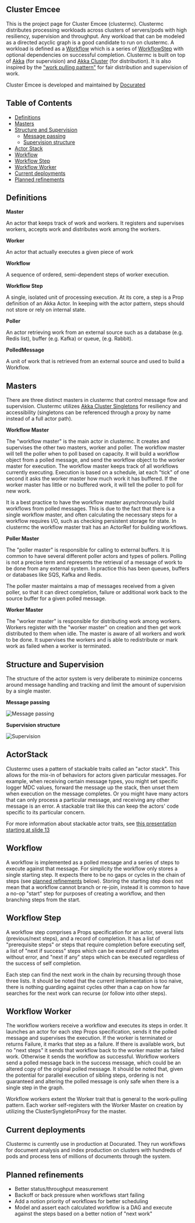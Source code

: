 

Cluster Emcee
-------------
This is the project page for Cluster Emcee (clustermc). Clustermc distributes processing workloads across clusters of servers/pods with high resiliency, supervision and throughput. Any workload that can be modeled as a directed acyclic graph is a good candidate to run on clustermc. A workload is defined as a [Workflow](#workflow) which is a series of [WorkflowStep](#workflowstep) with optional dependencies on successful completion. Clustermc is built on top of [Akka](http://akka.io/) (for supervision) and [Akka Cluster](http://doc.akka.io/docs/akka/current/scala/common/cluster.html) (for distribution). It is also inspired by the ["work pulling pattern"](http://www.michaelpollmeier.com/akka-work-pulling-pattern) for fair distribution and supervision of work.

Cluster Emcee is developed and maintained by [Docurated](http://www.docurated.com/)

Table of Contents
-------------
  * [Definitions](#definitions)
  * [Masters](#masters)
  * [Structure and Supervision](#structure-and-supervision)
    * [Message passing](#message-passing)
    * [Supervision structure](#supervision-structure)
  * [Actor Stack](#actor-stack)
  * [Workflow](#workflow)
  * [Workflow Step](#workflow-step)
  * [Workflow Worker](#workflow-worker)
  * [Current deployments](#current-deployments)
  * [Planned refinements](#planned-refinements)

Definitions
-------------
**Master**

An actor that keeps track of work and workers. It registers and supervises workers, accepts work and distributes work among the workers.

**Worker**

An actor that actually executes a given piece of work

**Workflow**

A sequence of ordered, semi-dependent steps of worker execution.

**Workflow Step**

A single, isolated unit of processing execution. At its core, a step is a Prop definition of an Akka Actor. In keeping with the actor pattern, steps should not store or rely on internal state.

**Poller**

An actor retrieving work from an external source such as a database (e.g. Redis list), buffer (e.g. Kafka) or queue, (e.g. Rabbit).

**PolledMessage**

A unit of work that is retrieved from an external source and used to build a Workflow.

Masters
-----------
There are three distinct masters in clustermc that control message flow and supervision. Clustermc utilizes [Akka Cluster Singletons](http://doc.akka.io/docs/akka/current/scala/guide/modules.html#cluster-singleton) for resiliency and accessibility (singletons can be referenced through a proxy by name instead of a full actor path).

**Workflow Master**

The "workflow master" is the main actor in clustermc. It creates and supervises the other two masters, worker and poller. The workflow master will tell the poller when to poll based on capacity. It will build a workflow object from a polled message, and send the workflow object to the worker master for execution. The workflow master keeps track of all workflows currently executing. Execution is based on a schedule, iat each "tick" of one second it asks the worker master how much work it has buffered. If the worker master has little or no buffered work, it will tell the poller to poll for new work.

It is a best practice to have the workflow master asynchronously build workflows from polled messages. This is due to the fact that there is a single workflow master, and often calculating the necessary steps for a workflow requires I/O, such as checking persistent storage for state. In clustermc the workflow master trait has an ActorRef for building workflows.

**Poller Master**

The "poller master" is responsible for calling to external buffers. It is common to have several different poller actors and types of pollers. Polling is not a precise term and represents the retrieval of a message of work to be done from any external system. In practice this has been queues, buffers or databases like SQS, Kafka and Redis.

The poller master maintains a map of messages received from a given poller, so that it can direct completion, failure or additional work back to the source buffer for a given polled message.

**Worker Master**

The "worker master" is responsible for distributing work among workers. Workers register with the "worker master" on creation and then get work distributed to them when idle. The master is aware of all workers and work to be done. It supervises the workers and is able to redistribute or mark work as failed when a worker is terminated.

Structure and Supervision
-----------
The structure of the actor system is very deliberate to minimize concerns around message handling and tracking and limit the amount of supervision by a single master. 

**Message passing**

![Message passing](/images/message_passing.png)

**Supervision structure**

![Supervision](/images/supervision.png)

ActorStack
-----------
Clustermc uses a pattern of stackable traits called an "actor stack". This allows for the mix-in of behaviors for actors given particular messages. For example, when receiving certain message types, you might set specific logger MDC values, forward the message up the stack, then unset them when execution on the message completes. Or you might have many actors that can only process a particular message, and receiving any other message is an error. A stackable trait like this can keep the actors' code specific to its particular concern.

For more information about stackable actor traits, see [this presentation starting at slide 13](https://www.slideshare.net/EvanChan2/akka-inproductionpnw-scala2013)

Workflow
-----------
A workflow is implemented as a polled message and a series of steps to execute against that message. For simplicity the workflow only stores a single starting step. It expects there to be no gaps or cycles in the chain of steps (see [planned refinements](#planned-refinements) below). Storing the starting step does not mean that a workflow cannot branch or re-join, instead it is common to have a no-op "start" step for purposes of creating a workflow, and then branching steps from the start.

Workflow Step
-----------
A workflow step comprises a Props specification for an actor, several lists (previous/next steps), and a record of completion. It has a list of "prerequisite steps" or steps that require completion before executing self, a list of "next if success" steps which can be executed if self completes without error, and "next if any" steps which can be executed regardless of the success of self completion.

Each step can find the next work in the chain by recursing through those three lists. It should be noted that the current implementation is too naive, there is nothing guarding against cycles other than a cap on how far searches for the next work can recurse (or follow into other steps).

Workflow Worker
-----------
The workflow workers receive a workflow and executes its steps in order. It launches an actor for each step Props specification, sends it the polled message and supervises the execution. If the worker is terminated or returns Failure, it marks that step as a failure. If there is available work, but no "next steps" it sends that workflow back to the worker master as failed work. Otherwise it sends the workflow as successful. Workflow workers send a polled message back in the success message, which could be an altered copy of the original polled message. It should be noted that, given the potential for parallel execution of sibling steps, ordering is not guaranteed and altering the polled message is only safe when there is a single step in the graph.

Workflow workers extent the Worker trait that is general to the work-pulling pattern. Each worker self-registers with the Worker Master on creation by utilizing the ClusterSyngletonProxy for the master.

Current deployments
-----------
Clustermc is currently use in production at Docurated. They run workflows for document analysis and index production on clusters with hundreds of pods and process tens of millions of documents through the system.

Planned refinements
-----------
* Better status/throughput measurement
* Backoff or back pressure when workflows start failing
* Add a notion priority of workflows for better scheduling
* Model and assert each calculated workflow is a DAG and execute against the steps based on a better notion of "next work"




